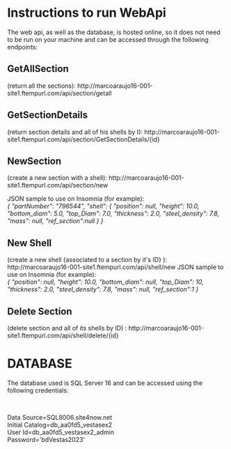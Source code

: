 <h1>Instructions to run WebApi</h1>

The web api, as well as the database, is hosted online, so it does not need to be run on your machine and can be accessed through the following endpoints:

<h2>GetAllSection</h2> (return all the sections): http://marcoaraujo16-001-site1.ftempurl.com/api/section/getall

<h2>GetSectionDetails</h2> (return section details and all of his shells by I): http://marcoaraujo16-001-site1.ftempurl.com/api/section/GetSectionDetails/{id}

<h2>NewSection</h2> (create a new section with a shell): http://marcoaraujo16-001-site1.ftempurl.com/api/section/new

JSON sample to use on Insomnia (for example):<br>
<em>
{
  "partNumber": "796544",
  "shell": {
		"position": null,
		"height": 10.0,
    "bottom_diam": 5.0,
    "top_Diam": 7.0,
    "thickness": 2.0,
    "steel_density": 7.8,
    "mass": null,
		"ref_section":null
  }
}
</em>

<h2>New Shell</h2> (create a new shell {associated to a section by it's ID} ): http://marcoaraujo16-001-site1.ftempurl.com/api/shell/new
JSON sample to use on Insomnia (for example):<br>
<em>
  {
		"position": null,
		"height": 10.0,
    "bottom_diam": null,
    "top_Diam": 10,
    "thickness": 2.0,
    "steel_density": 7.8,
    "mass": null,
		"ref_section":1
}
</em>

<h2>Delete Section</h2> (delete section and all of its shells by ID) : http://marcoaraujo16-001-site1.ftempurl.com/api/shell/delete/{id}


<h1>DATABASE</h1>
<p>The database used is SQL Server 16 and can be accessed using the following credentials:</p><br>
<p>Data Source=SQL8006.site4now.net<br>Initial Catalog=db_aa0fd5_vestasex2<br>User Id=db_aa0fd5_vestasex2_admin<br>Password='bdVestas2023'</p>
